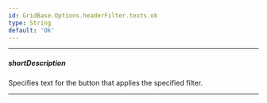 ```yaml
---
id: GridBase.Options.headerFilter.texts.ok
type: String
default: 'Ok'
---
```

---
##### shortDescription
Specifies text for the button that applies the specified filter.

---
